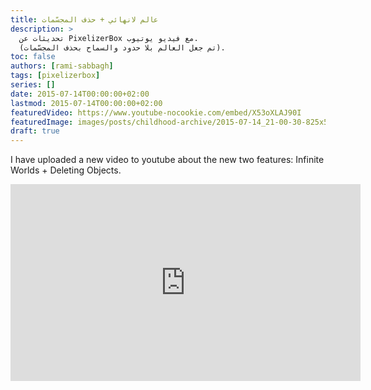 ```yaml
---
title: عالم لانهائي + حذف المجسّمات
description: >
  تحديثات عن PixelizerBox مع فيديو يوتيوب.
  (تم جعل العالم بلا حدود والسماح بحذف المجسّمات).
toc: false
authors: [rami-sabbagh]
tags: [pixelizerbox]
series: []
date: 2015-07-14T00:00:00+02:00
lastmod: 2015-07-14T00:00:00+02:00
featuredVideo: https://www.youtube-nocookie.com/embed/X53oXLAJ90I
featuredImage: images/posts/childhood-archive/2015-07-14_21-00-30-825x510.png
draft: true
---
```


I have uploaded a new video to youtube about the new two features: Infinite Worlds + Deleting Objects.

<iframe width="560" height="315" src="https://www.youtube-nocookie.com/embed/X53oXLAJ90I" frameborder="0" allow="accelerometer; autoplay; encrypted-media; gyroscope; picture-in-picture" allowfullscreen></iframe>
